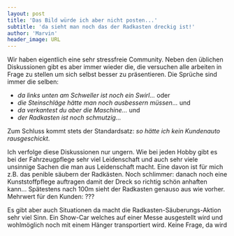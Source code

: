 ```yaml
---
layout: post
title: 'Das Bild würde ich aber nicht posten...'
subtitle: 'da sieht man noch das der Radkasten dreckig ist!'
author: 'Marvin'
header_image: URL
---
```


Wir haben eigentlich eine sehr stressfreie Community. Neben den üblichen Diskussionen gibt es aber immer wieder die, die versuchen alle arbeiten in Frage zu stellen um sich selbst besser zu präsentieren. Die Sprüche sind immer die selben:

* *da links unten am Schweller ist noch ein Swirl...* oder
* *die Steinschläge hätte man noch ausbessern müssen...* und
* *da verkantest du aber die Maschine...* und
* *der Radkasten ist noch schmutzig...*

Zum Schluss kommt stets der Standardsatz: *so hätte ich kein Kundenauto rausgeschickt*.

Ich verfolge diese Diskussionen nur ungern. Wie bei jeden Hobby gibt es bei der Fahrzeugpflege sehr viel Leidenschaft und auch sehr viele unsinnige Sachen die man aus Leidenschaft macht. Eine davon ist für mich z.B. das penible säubern der Radkästen. Noch schlimmer: danach noch eine Kunststoffpflege auftragen damit der Dreck so richtig schön anhaften kann... Spätestens nach 100m sieht der Radkasten genauso aus wie vorher. Mehrwert für den Kunden: ???

Es gibt aber auch Situationen da macht die Radkasten-Säuberungs-Aktion sehr viel Sinn. Ein Show-Car welches auf einer Messe ausgestellt wird und wohlmöglich noch mit einem Hänger transportiert wird. Keine Frage, da wird 
